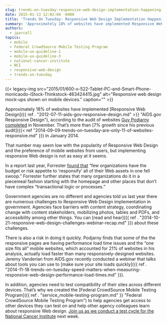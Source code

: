 ```yaml
---
slug: trends-on-tuesday-responsive-web-design-implementation-happening-piecemeal
date: 2015-01-13 12:02:04 -0400
title: 'Trends On Tuesday: Responsive Web Design Implementation Happening Piecemeal'
summary: 'Approximately 18% of websites have implemented Responsive Web Design, according to the audit of websites Guy Podjarny completed in November. That&#8217;s more than 7% growth since his previous audit in January 2014. That number may seem low with the popularity of Responsive Web Design and the preference of mobile websites from users, but implementing responsive Web'
authors:
  - jparcell
topics:
  - mobile
  - Federal CrowdSource Mobile Testing Program
  - mobile-ux-guideline-1
  - mobile-ux-guideline-3
  - national-cancer-institute
  - NCI
  - responsive-web-design
  - trends-on-tuesday
---
```


{{< legacy-img src="2015/01/600-x-522-Tablet-PC-and-Smart-Phone-monicaodo-iStock-Thinkstock-463424415.jpg" alt="Responsive web design mock-ups shown on mobile devices." caption="" >}}

Approximately 18% of websites have implemented [Responsive Web Design]({{ ref . "2012-07-11-aids-gov-responsive-design.md" >}} "AIDS.gov Responsive Design"), according to the audit of websites [Guy Podjarny completed](http://www.guypo.com/rwd-2014/) in November. That&#8217;s more than [7% growth since his previous audit]({{< ref "2014-09-09-trends-on-tuesday-are-only-11-of-websites-responsive.md" }}) in January 2014.

That number may seem low with the popularity of Responsive Web Design and the preference of mobile websites from users, but implementing responsive Web design is not as easy at it seems.

In a report last year, Forrester [found that](http://www.mobilemarketingwatch.com/forrester-marketers-should-embrace-responsive-web-design-45797/) &#8220;few organizations have the budget or risk appetite to ‘responsify’ all of their Web assets in one fell swoop.&#8221; Forrester further states that many organizations do it in a piecemeal fashion starting with the homepage and other places that don&#8217;t have complex &#8220;transactional logic or processes.&#8221;

Government agencies are no different and agencies told us last year there are numerous challenges to Responsive Web Design implementation in government. Agencies face barriers with content strategy, coordinating change with content stakeholders, mobilizing photos, tables and PDFs, and accessibility among other things. You can [read and hear]({{ ref . "2014-10-21-responsive-web-design-challenges-webinar-recap.md" }}) about these challenges.

There is also a risk in doing it quickly. Podjarny finds that some of the the responsive pages are having performance load time issues and the &#8220;one size fits all&#8221; mobile websites, which accounted for 21% of websites in his analysis, actually load faster than many responsively-designed websites. Jeremy Vanderlan from AIDS.gov recently conducted a webinar that talks about tools you can use to [make sure your site loads quickly]({{ ref . "2014-11-18-trends-on-tuesday-speed-matters-when-measuring-responsive-web-design-performance-load-times.md" }}).

In addition, agencies need to test compatibility of their sites across different devices. That&#8217;s why we created the [Federal CrowdSource Mobile Testing Program]({{ ref . "service_mobile-testing-program.md" }} "Federal CrowdSource Mobile Testing Program") to help agencies get access to other devices they can test on and help other agency colleagues learn about responsive Web design. [Join us as we conduct a test cycle for the National Cancer Institute](https://midas.18f.us/tasks/21) next week.
